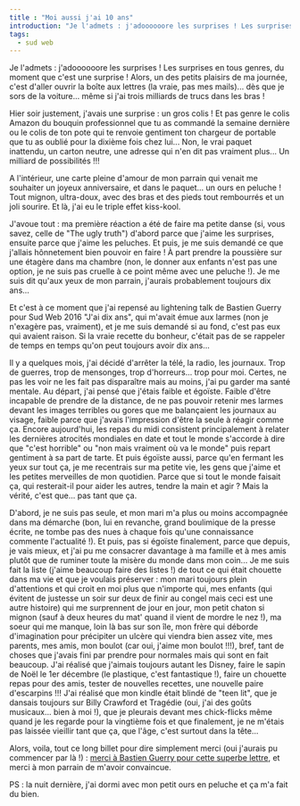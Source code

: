 ```yaml
---
title : "Moi aussi j'ai 10 ans"
introduction: "Je l'admets : j'adoooooore les surprises ! Les surprises en tous genres, du moment que c'est une surprise ! Alors, un des petits plaisirs…"
tags:
  - sud web
---
```


Je l'admets : j'adoooooore les surprises ! Les surprises en tous genres, du moment que c'est une surprise ! Alors, un des petits plaisirs
de ma journée, c'est d'aller ouvrir la boîte aux lettres (la vraie, pas mes mails)... dès que je sors de la voiture... même si j'ai trois milliards de trucs dans les bras !

Hier soir justement, j'avais une surprise : un gros colis ! Et pas genre le colis Amazon du bouquin professionnel que tu as commandé la semaine dernière ou le colis de ton pote qui te renvoie gentiment ton chargeur de portable que tu as oublié pour la dixième fois chez lui... Non, le vrai paquet inattendu, un carton neutre, une adresse qui n'en dit pas vraiment plus... Un milliard de possibilités !!!

A l'intérieur, une carte pleine d'amour de mon parrain qui venait me souhaiter un joyeux anniversaire, et dans le paquet... un ours en peluche ! Tout mignon, ultra-doux, avec des bras et des pieds tout rembourrés et un joli sourire. Et là, j'ai eu le triple effet kiss-kool.

J'avoue tout : ma première réaction a été de faire ma petite danse (si, vous savez, celle de "The ugly truth") d'abord parce que j'aime les surprises, ensuite parce que j'aime les peluches. Et puis, je me suis demandé ce que j'allais hônnetement bien pouvoir en faire ! À part prendre la poussière sur une étagère dans ma chambre (non, le donner aux enfants n'est pas une option, je ne suis pas cruelle à ce point même avec une peluche !). Je me suis dit qu'aux yeux de mon parrain, j'aurais probablement toujours dix ans...

Et c'est à ce moment que j'ai repensé au lightening talk de Bastien Guerry pour Sud Web 2016 "J'ai dix ans", qui m'avait émue aux larmes (non je n'exagère pas, vraiment), et je me suis demandé si au fond, c'est pas eux qui avaient raison. Si la vraie recette du bonheur, c'était pas de se rappeler de temps en temps qu'on peut toujours avoir dix ans...

Il y a quelques mois, j'ai décidé d'arrêter la télé, la radio, les journaux. Trop de guerres, trop de mensonges, trop d'horreurs... trop pour moi. Certes, ne pas les voir ne les fait pas disparaître mais au moins, j'ai pu garder ma santé mentale. Au départ, j'ai pensé que j'étais faible et égoïste. Faible d'être incapable de prendre de la distance, de ne pas pouvoir retenir mes larmes devant les images terribles ou gores que me balançaient les journaux au visage, faible parce que j'avais l'impression d'être la seule à réagir comme ça. Encore aujourd'hui, les repas du midi consistent principalement à relater les dernières atrocités mondiales en date et tout le monde s'accorde à dire que "c'est horrible" ou "non mais vraiment où va le monde" puis repart gentiment à sa part de tarte. Et puis égoïste aussi, parce qu'en fermant les yeux sur tout ça, je me recentrais sur ma petite vie, les gens que j'aime et les petites merveilles de mon quotidien. Parce que si tout le monde faisait ça, qui resterait-il pour aider les autres, tendre la main et agir ? Mais la vérité, c'est que... pas tant que ça.

D'abord, je ne suis pas seule, et mon mari m'a plus ou moins accompagnée dans ma démarche (bon, lui en revanche, grand boulimique de la presse écrite, ne tombe pas des nues à chaque fois qu'une connaissance commente l'actualité !). Et puis, pas si égoïste finalement, parce que depuis, je vais mieux, et j'ai pu me consacrer davantage à ma famille et à mes amis plutôt que de ruminer toute la misère du monde dans mon coin... Je me suis fait la liste (j'aime beaucoup faire des listes !) de tout ce qui était chouette dans ma vie et que je voulais préserver : mon  mari toujours plein d'attentions et qui croit en moi plus que n'importe qui, mes enfants (qui évitent de justesse un soir sur deux de finir au congel mais ceci est une autre histoire) qui me surprennent de jour en jour, mon petit chaton si mignon (sauf à deux heures du mat' quand il vient de mordre le nez !), ma soeur qui me manque, loin là bas sur son île, mon frère qui déborde d'imagination pour précipiter un ulcère qui viendra bien assez vite, mes parents, mes amis, mon boulot (car oui, j'aime mon boulot !!!), bref, tant de choses que j'avais fini par prendre pour normales mais qui sont en fait beaucoup. J'ai réalisé que j'aimais toujours autant les Disney, faire le sapin de Noël le 1er décembre (le plastique, c'est fantastique !), faire un chouette repas pour des amis, tester de nouvelles recettes, une nouvelle paire d'escarpins !!! J'ai réalisé que mon kindle était blindé de "teen lit", que je dansais toujours sur Billy Crawford et Tragédie (oui, j'ai des goûts musicaux... bien à moi !), que je pleurais devant mes chick-flicks même quand je les regarde pour la vingtième fois et que finalement, je ne m'étais pas laissée vieillir tant que ça, que l'âge, c'est surtout dans la tête...

Alors, voila, tout ce long billet pour dire simplement merci (oui j'aurais pu commencer par là !) : [merci à Bastien Guerry pour cette superbe lettre](https://vimeo.com/170005232), et merci à mon parrain de m'avoir convaincue.

PS : la nuit dernière, j'ai dormi avec mon petit ours en peluche et ça m'a fait du bien.
